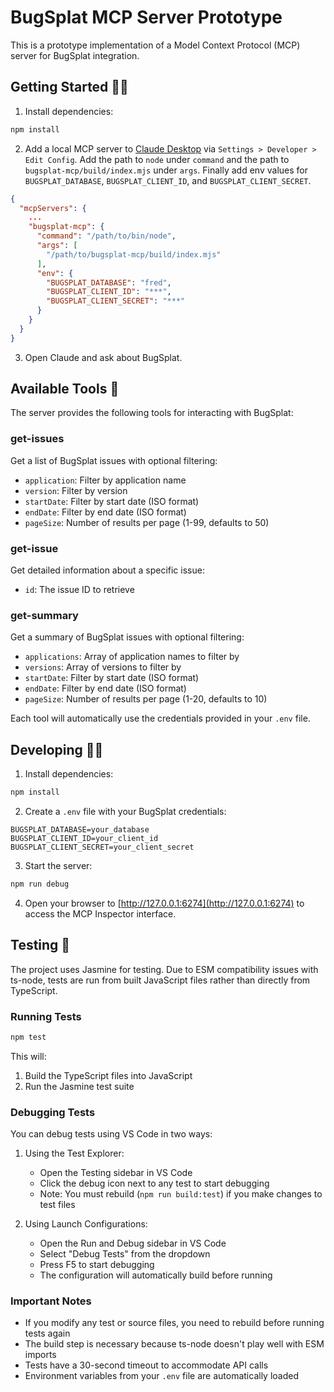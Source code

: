 # BugSplat MCP Server Prototype

This is a prototype implementation of a Model Context Protocol (MCP) server for BugSplat integration.

## Getting Started 👨‍🏫

1. Install dependencies:
```bash
npm install
```

2. Add a local MCP server to [Claude Desktop](https://claude.ai/download) via `Settings > Developer > Edit Config`. Add the path to `node` under `command` and the path to `bugsplat-mcp/build/index.mjs` under `args`. Finally add env values for `BUGSPLAT_DATABASE`, `BUGSPLAT_CLIENT_ID`, and `BUGSPLAT_CLIENT_SECRET`.
```json
{
  "mcpServers": {
    ...
    "bugsplat-mcp": {
      "command": "/path/to/bin/node",
      "args": [
        "/path/to/bugsplat-mcp/build/index.mjs"
      ],
      "env": {
        "BUGSPLAT_DATABASE": "fred",
        "BUGSPLAT_CLIENT_ID": "***",
        "BUGSPLAT_CLIENT_SECRET": "***"
      }
    }
  }
}
```

3. Open Claude and ask about BugSplat.

## Available Tools 🧰

The server provides the following tools for interacting with BugSplat:

### get-issues
Get a list of BugSplat issues with optional filtering:
- `application`: Filter by application name
- `version`: Filter by version
- `startDate`: Filter by start date (ISO format)
- `endDate`: Filter by end date (ISO format)
- `pageSize`: Number of results per page (1-99, defaults to 50)

### get-issue
Get detailed information about a specific issue:
- `id`: The issue ID to retrieve

### get-summary
Get a summary of BugSplat issues with optional filtering:
- `applications`: Array of application names to filter by
- `versions`: Array of versions to filter by
- `startDate`: Filter by start date (ISO format)
- `endDate`: Filter by end date (ISO format)
- `pageSize`: Number of results per page (1-20, defaults to 10)

Each tool will automatically use the credentials provided in your `.env` file. 

## Developing 👨‍💻

1. Install dependencies:
```bash
npm install
```

2. Create a `.env` file with your BugSplat credentials:
```
BUGSPLAT_DATABASE=your_database
BUGSPLAT_CLIENT_ID=your_client_id
BUGSPLAT_CLIENT_SECRET=your_client_secret
```

3. Start the server:
```bash
npm run debug
```

4. Open your browser to [http://127.0.0.1:6274](http://127.0.0.1:6274) to access the MCP Inspector interface.

## Testing 🧪

The project uses Jasmine for testing. Due to ESM compatibility issues with ts-node, tests are run from built JavaScript files rather than directly from TypeScript.

### Running Tests

```bash
npm test
```

This will:
1. Build the TypeScript files into JavaScript
2. Run the Jasmine test suite

### Debugging Tests

You can debug tests using VS Code in two ways:

1. Using the Test Explorer:
   - Open the Testing sidebar in VS Code
   - Click the debug icon next to any test to start debugging
   - Note: You must rebuild (`npm run build:test`) if you make changes to test files

2. Using Launch Configurations:
   - Open the Run and Debug sidebar in VS Code
   - Select "Debug Tests" from the dropdown
   - Press F5 to start debugging
   - The configuration will automatically build before running

### Important Notes

- If you modify any test or source files, you need to rebuild before running tests again
- The build step is necessary because ts-node doesn't play well with ESM imports
- Tests have a 30-second timeout to accommodate API calls
- Environment variables from your `.env` file are automatically loaded
